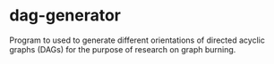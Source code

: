 # dag-generator
 Program to used to generate different orientations of directed acyclic graphs (DAGs) for the purpose of research on graph burning.
